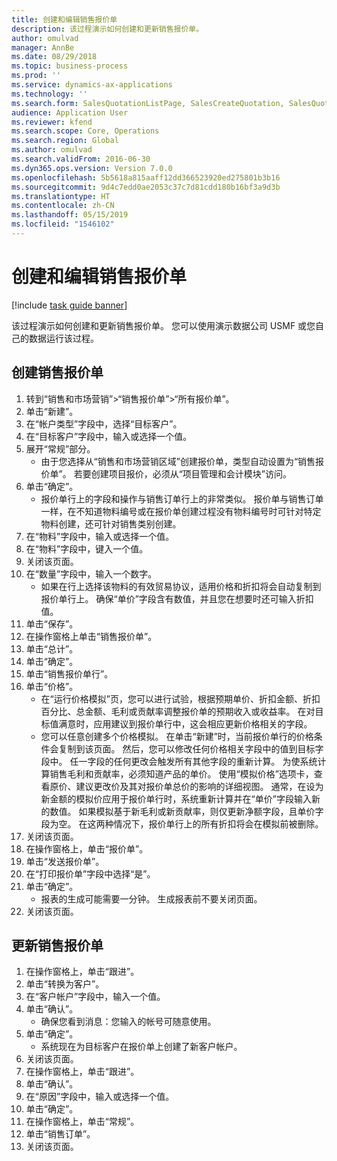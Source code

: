 ```yaml
---
title: 创建和编辑销售报价单
description: 该过程演示如何创建和更新销售报价单。
author: omulvad
manager: AnnBe
ms.date: 08/29/2018
ms.topic: business-process
ms.prod: ''
ms.service: dynamics-ax-applications
ms.technology: ''
ms.search.form: SalesQuotationListPage, SalesCreateQuotation, SalesQuotationTable, SalesQuotationTotals, SalesQuotationPriceSimulation, SalesQuotationEditLines, SrsReportViewerForm, smmSetNumSeqIfManual, CustTable, SalesTable
audience: Application User
ms.reviewer: kfend
ms.search.scope: Core, Operations
ms.search.region: Global
ms.author: omulvad
ms.search.validFrom: 2016-06-30
ms.dyn365.ops.version: Version 7.0.0
ms.openlocfilehash: 5b5618a815aaff12dd366523920ed275801b3b16
ms.sourcegitcommit: 9d4c7edd0ae2053c37c7d81cdd180b16bf3a9d3b
ms.translationtype: HT
ms.contentlocale: zh-CN
ms.lasthandoff: 05/15/2019
ms.locfileid: "1546102"
---
```

# <a name="create-and-edit-sales-quotations"></a>创建和编辑销售报价单

[!include [task guide banner](../../includes/task-guide-banner.md)]

该过程演示如何创建和更新销售报价单。 您可以使用演示数据公司 USMF 或您自己的数据运行该过程。


## <a name="create-a-sales-quotation"></a>创建销售报价单
1. 转到“销售和市场营销”>“销售报价单”>“所有报价单”。
2. 单击“新建”。
3. 在“帐户类型”字段中，选择“目标客户”。
4. 在“目标客户”字段中，输入或选择一个值。
5. 展开“常规”部分。
    * 由于您选择从“销售和市场营销区域”创建报价单，类型自动设置为“销售报价单”。 若要创建项目报价，必须从“项目管理和会计模块”访问。   
6. 单击“确定”。
    * 报价单行上的字段和操作与销售订单行上的非常类似。   报价单与销售订单一样，在不知道物料编号或在报价单创建过程没有物料编号时可针对特定物料创建，还可针对销售类别创建。  
7. 在“物料”字段中，输入或选择一个值。
8. 在“物料”字段中，键入一个值。
9. 关闭该页面。
10. 在“数量”字段中，输入一个数字。
    * 如果在行上选择该物料的有效贸易协议，适用价格和折扣将会自动复制到报价单行上。 确保“单价”字段含有数值，并且您在想要时还可输入折扣值。  
11. 单击“保存”。
12. 在操作窗格上单击“销售报价单”。
13. 单击“总计”。
14. 单击“确定”。
15. 单击“销售报价单行”。
16. 单击“价格”。
    * 在“运行价格模拟”页，您可以进行试验，根据预期单价、折扣金额、折扣百分比、总金额、毛利或贡献率调整报价单的预期收入或收益率。   在对目标值满意时，应用建议到报价单行中，这会相应更新价格相关的字段。  
    * 您可以任意创建多个价格模拟。 在单击“新建”时，当前报价单行的价格条件会复制到该页面。 然后，您可以修改任何价格相关字段中的值到目标字段中。 任一字段的任何更改会触发所有其他字段的重新计算。 为使系统计算销售毛利和贡献率，必须知道产品的单价。 使用“模拟价格”选项卡，查看原价、建议更改价及其对报价单总价的影响的详细视图。   通常，在设为新金额的模拟价应用于报价单行时，系统重新计算并在“单价”字段输入新的数值。 如果模拟基于新毛利或新贡献率，则仅更新净额字段，且单价字段为空。 在这两种情况下，报价单行上的所有折扣将会在模拟前被删除。  
17. 关闭该页面。
18. 在操作窗格上，单击“报价单”。
19. 单击“发送报价单”。
20. 在“打印报价单”字段中选择“是”。
21. 单击“确定”。
    * 报表的生成可能需要一分钟。 生成报表前不要关闭页面。  
22. 关闭该页面。

## <a name="update-a-sales-quotation"></a>更新销售报价单
1. 在操作窗格上，单击“跟进”。
2. 单击“转换为客户”。
3. 在“客户帐户”字段中，输入一个值。
4. 单击“确认”。
    * 确保您看到消息：您输入的帐号可随意使用。  
5. 单击“确定”。
    * 系统现在为目标客户在报价单上创建了新客户帐户。  
6. 关闭该页面。
7. 在操作窗格上，单击“跟进”。
8. 单击“确认”。
9. 在“原因”字段中，输入或选择一个值。
10. 单击“确定”。
11. 在操作窗格上，单击“常规”。
12. 单击“销售订单”。
13. 关闭该页面。

